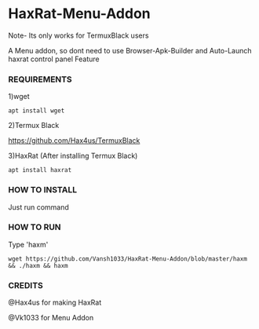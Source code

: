 
# HaxRat-Menu-Addon
Note- Its only works for TermuxBlack users

A Menu addon, so dont need to use Browser-Apk-Builder
and Auto-Launch haxrat control panel Feature



### REQUIREMENTS

   1)wget
   
`apt install wget`

   2)Termux Black
   
https://github.com/Hax4us/TermuxBlack

   3)HaxRat
(After installing Termux Black)

`apt install haxrat`



### HOW TO INSTALL

Just run command

### HOW TO RUN

Type 'haxm'

`wget https://github.com/Vansh1033/HaxRat-Menu-Addon/blob/master/haxm && ./haxm && haxm`


### CREDITS




@Hax4us for making HaxRat

@Vk1033 for Menu Addon




